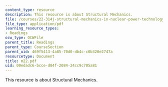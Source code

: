 ```yaml
---
content_type: resource
description: This resource is about Structural Mechanics.
file: /courses/22-314j-structural-mechanics-in-nuclear-power-technology-fall-2006/00edadc6bcced84f208424cc9c705a81_m22.pdf
file_type: application/pdf
learning_resource_types:
- Readings
ocw_type: OCWFile
parent_title: Readings
parent_type: CourseSection
parent_uid: 469f5413-4a85-70d0-db4c-c0b320e2747a
resourcetype: Document
title: m22.pdf
uid: 00edadc6-bcce-d84f-2084-24cc9c705a81
---
```

This resource is about Structural Mechanics.